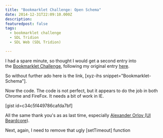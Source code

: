 ```yaml
---
title: "Bookmarklet Challenge: Open Schema"
date: 2014-12-31T22:09:10.000Z
description: 
featuredpost: false
tags: 
  - bookmarklet challenge
  - SDL Tridion
  - SDL Web (SDL Tridion)

---
```


I had a spare minute, so thought I would get a second entry into the [Bookmarklet Challenge](http://meta.tridion.stackexchange.com/questions/324/the-tridion-bookmarklet-challenge), following my original entry [here](http://www.mrgn.co/2014/12/bookmarklet-challenge-get-an-items-webdavurl/ "Bookmarklet Challenge: Get An Items WebDavURL").

So without further ado here is the link, \[xyz-ihs snippet="Bookmarklet-Schema"\].

Now the code. The code is not perfect, but it appears to do the job in both Chrome and FireFox. It needs a bit of work in IE.

\[gist id=c34c5f449786cafda7bf\]

All the same thank you's as as last time, especially [Alexander Orlov (UI Beardcore](http://tridion.uibeardcore.com/ "Orlov")).

Next, again, I need to remove that ugly \[setTimeout\] function
